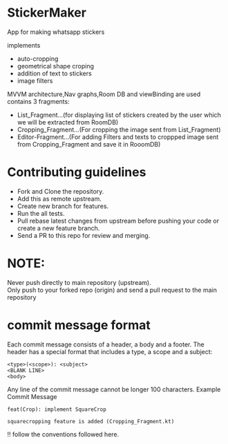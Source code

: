 # StickerMaker
App for making whatsapp stickers

implements<br />
* auto-cropping<br />
* geometrical shape croping<br />
* addition of text to stickers<br />
* image filters

MVVM architecture,Nav graphs,Room DB and viewBinding are used<br/>
contains 3 fragments:<br />
* List_Fragment...(for displaying list of stickers created by the user which we will be extracted from RoomDB) <br />
* Cropping_Fragment...(For cropping the image sent from List_Fragment) <br />
* Editor-Fragment...(For adding Filters and texts to croppped image sent from Cropping_Fragment and save it in RooomDB)

# Contributing guidelines
* Fork and Clone the repository.<br />
* Add this as remote upstream.<br />
* Create new branch for features.<br />
* Run the all tests.<br />
* Pull rebase latest changes from upstream before pushing your code or create a new feature branch.<br />
* Send a PR to this repo for review and merging.

# NOTE:
Never push directly to main repository (upstream).  
Only push to your forked repo (origin) and send a pull request to the main repository

# commit message format
Each commit message consists of a header, a body and a footer. The header has a special format that includes a type, a scope and a subject:
```
<type>(<scope>): <subject>
<BLANK LINE>
<body>
```
Any line of the commit message cannot be longer 100 characters.
Example Commit Message
```  
feat(Crop): implement SquareCrop

squarecropping feature is added (Cropping_Fragment.kt)
```
!! follow the conventions followed here.

